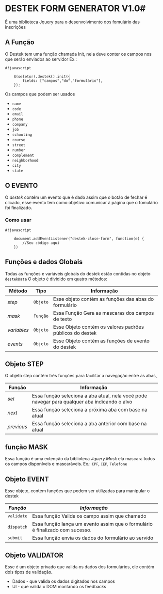 # DESTEK FORM GENERATOR V1.0#

É uma biblioteca Jquery para o desenvolvimento dos fomulário das inscrições

## A Função ##

O Destek tem uma função chamada Init, nela deve conter os campos nos que serão enviados ao servidor
Ex.:
```
#!javascript

	$(seletor).destek().init({
	    fields: ["campos","do","formulário"],
	});

```

Os campos que podem ser usados 

* ```name```
* ```code```
* ```email```
* ```phone```
* ```company```
* ```job```
* ```schooling```
* ```course```
* ```street```
* ```number```
* ```complement```
* ```neighborhood```
* ```city```
* ```state```

## O EVENTO ##
O *destek* contém um evento que é dado assim que o botão de fechar é clicado, esse evento tem como objetivo comunicar à página que o fomulário foi finalizado.

### Como usar ###
```
#!javascript

	document.addEventListener("destek-close-form", function(e) {
        //Seu código aqui
    })

```

## Funções e dados Globais ##

Todas as funções e variáveis globais do destek estão contidas no objeto ``` destekData ```
O objeto é dividido em quatro métodos:

| Método      | Tipo         | Informação                                               |
|-------------|--------------|----------------------------------------------------------|
| *step*      | ```Objeto``` | Esse objeto contém as funções das abas do formulário     |
| *mask*      | ```Função``` | Essa Função Gera as mascaras dos campos de texto         |
| *variables* | ```Objeto``` | Esse Objeto contém os valores padrões públicos do destek |
| *events*    | ```Objeto``` | Esse Objeto contém as funções de evento do destek        |


## Objeto STEP ##
O objeto step contém três funções para facilitar a navegação entre as abas,

| Função     | Informação                                                                                   |
|------------|----------------------------------------------------------------------------------------------|
| *set*      | Essa função seleciona a aba atual, nela você pode navegar para qualquer aba indicando o alvo |
| *next*     | Essa função seleciona a próxima aba com base na atual                                        |
| *previous* | Essa função seleciona a aba anterior com base na atual                                       |

## função MASK ##
Essa função é uma extenção da biblioteca *Jquery.Mask* ela mascara todos os campos disponíveis e mascaráveis.
Ex.: ``` CPF ```, ``` CEP ```, ``` Telefone ```

## Objeto EVENT ##
Esse objeto, contém funções que podem ser utilizadas para manipular o destek

| *Função*       | *Informação*                                                                 |
|----------------|------------------------------------------------------------------------------|
| ```validate``` | Essa função Valida os campo assim que chamado                                |
| ```dispatch``` | Essa função lança um evento assim que o formulário é finalizado com sucesso. |
| ```submit```   | Essa função envia os dados do formulário ao servido                          |


## Objeto VALIDATOR ##
Esse é um objeto privado que valida os dados dos formulários, ele contém dois tipos de validação.
* Dados - que valida os dados digitados nos campos
* UI    - que valida o DOM montando os feedbacks